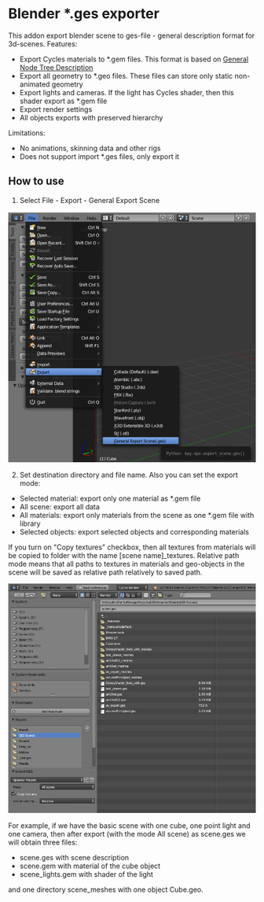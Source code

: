 # Blender *.ges exporter

This addon export blender scene to ges-file - general description format for 3d-scenes. Features:

* Export Cycles materials to *.gem files. This format is based on [General Node Tree Description](https://github.com/Tugcga/GeneralNodeTreeDescription)
* Export all geometry to *.geo files. These files can store only static non-animated geometry
* Export lights and cameras. If the light has Cycles shader, then this shader export as *.gem file
* Export render settings
* All objects exports with preserved hierarchy

Limitations:

* No animations, skinning data and other rigs
* Does not support import *.ges files, only export it

## How to use

1. Select File - Export - General Export Scene

![Export command](tut_01.png?raw=true)

2. Set destination directory and file name. Also you can set the export mode:

* Selected material: export only one material as *.gem file
* All scene: export all data
* All materials: export only materials from the scene as one *.gem file with library
* Selected objects: export selected objects and corresponding materials

If you turn on "Copy textures" checkbox, then all textures from materials will be copied to folder with the name [scene name]_textures. Relative path mode means that all paths to textures in materials and geo-objects in the scene will be saved as relative path relatively to saved path.

![Export command](tut_02.png?raw=true)

For example, if we have the basic scene with one cube, one point light and one camera, then after export (with the mode All scene) as scene.ges we will obtain three files:

* scene.ges with scene description
* scene.gem with material of the cube object
* scene_lights.gem with shader of the light

and one directory scene_meshes with one object Cube.geo.